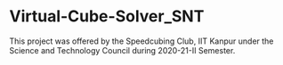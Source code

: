 # Virtual-Cube-Solver_SNT
This project was offered by the Speedcubing Club, IIT Kanpur under the Science and Technology Council during 2020-21-II Semester.
